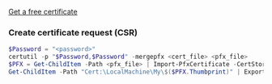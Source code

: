 [Get a free certificate](https://getacert.com/signacert.html)

### Create certificate request (CSR)

```powershell
$Password = "<password>"
certutil -p "$Password,$Password" -mergepfx <cert_file> <pfx_file>
$PFX = Get-ChildItem -Path <pfx_file> | Import-PfxCertificate -CertStoreLocation Cert:\LocalMachine\My -Exportable -Password ($Password | ConvertTo-SecureString -AsPlainText -Force)
Get-ChildItem -Path "Cert:\LocalMachine\My\$($PFX.Thumbprint)" | Export-PfxCertificate -FilePath <pfx_file> -Password ($Password | ConvertTo-SecureString -AsPlainText -Force)
```